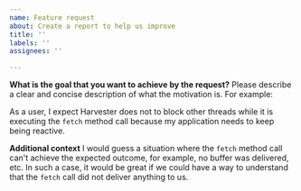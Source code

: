 ```yaml
---
name: Feature request
about: Create a report to help us improve
title: ''
labels: ''
assignees: ''

---
```


**What is the goal that you want to achieve by the request?**
Please describe a clear and concise description of what the motivation is. For example:

As a user, I expect Harvester does not to block other threads while it is executing the `fetch` method call because my application needs to keep being reactive.

**Additional context**
I would guess a situation where the `fetch` method call can't achieve the expected outcome, for example, no buffer was delivered, etc. In such a case, it would be great if we could have a way to understand that the `fetch` call did not deliver anything to us.

